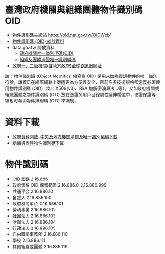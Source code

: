 # 臺灣政府機關與組織團體物件識別碼 OID

-   物件識別碼主網站 https://oid.nat.gov.tw/OIDWeb/
-   [物件識別碼 (OID) 統計資料](https://oid.nat.gov.tw/OIDWeb/oidtest.jsp)
-   data.gov.tw 開放資料
    -   [政府機關唯一識別代碼(OID)](https://data.gov.tw/dataset/7081)
    -   [組織及團體憑證唯一識別編碼](https://data.gov.tw/dataset/13022)
-   [政府一、二級機關(含地方政府)全球資訊網網址](https://data.gov.tw/dataset/12603)

註：物件識別碼 (Object Identifier, 縮寫為 OID) 是用來做為資訊物件的唯一識別符號，讓資訊在網際網路上傳遞更為方便與安全，目前許多技術規格都定義必須使用物件識別碼 (OID)（如：X509(v3)、RSA 加解密演算法…等）。又如政府機關或組織團體之物件識別碼 (OID) 放在憑證的用戶目錄屬性延伸欄位中，憑證保證等級也可藉由物件識別碼 (OID) 來識別。

# 資料下載

-   [政府資料開放-中央及地方機關清單及唯一識別編碼下載](https://oid.nat.gov.tw/OIDWeb/GDS.csv)
-   [組織與團體物件識別碼下載](http://oid.nat.gov.tw/OIDWeb/%E7%B5%84%E7%B9%94%E5%8F%8A%E5%9C%98%E9%AB%94%E6%86%91%E8%AD%89%E5%94%AF%E4%B8%80%E8%AD%98%E5%88%A5%E7%B7%A8%E7%A2%BC.csv)

# 物件識別碼

-   OID 國碼 2.16.886
-   政府領域 OID 保留範圍 2.16.886.0-2.16.886.999
-   共通平台 2.16.886.10
-   自然人 2.16.886.100
-   政府機關單位 2.16.886.101
-   營利事業 2.16.886.102
-   社團法人 2.16.886.103
-   財團法人 2.16.886.104
-   行政法人 2.16.886.105
-   自由職業事務所 2.16.886.110
-   學校 2.16.886.111
-   其他組織或團體 2.16.886.119
